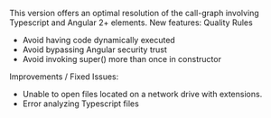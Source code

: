 This version offers an optimal resolution of the call-graph involving Typescript and Angular 2+ elements.
New features:
Quality Rules
- Avoid having code dynamically executed
- Avoid bypassing Angular security trust
- Avoid invoking super() more than once in constructor

Improvements / Fixed Issues:
- Unable to open files located on a network drive with extensions. 
- Error analyzing Typescript files
